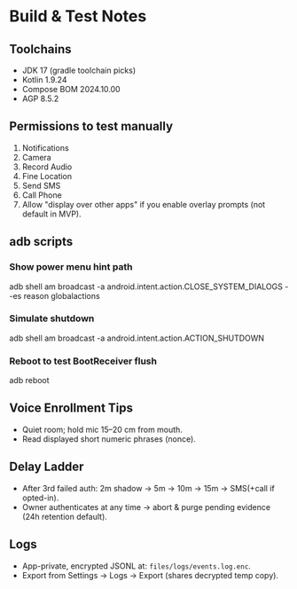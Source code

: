 # Build & Test Notes

## Toolchains
- JDK 17 (gradle toolchain picks)
- Kotlin 1.9.24
- Compose BOM 2024.10.00
- AGP 8.5.2

## Permissions to test manually
1. Notifications
2. Camera
3. Record Audio
4. Fine Location
5. Send SMS
6. Call Phone
7. Allow "display over other apps" if you enable overlay prompts (not default in MVP).

## adb scripts

### Show power menu hint path
adb shell am broadcast -a android.intent.action.CLOSE_SYSTEM_DIALOGS --es reason globalactions

### Simulate shutdown
adb shell am broadcast -a android.intent.action.ACTION_SHUTDOWN

### Reboot to test BootReceiver flush
adb reboot

## Voice Enrollment Tips
- Quiet room; hold mic 15–20 cm from mouth.
- Read displayed short numeric phrases (nonce).

## Delay Ladder
- After 3rd failed auth: 2m shadow → 5m → 10m → 15m → SMS(+call if opted-in).
- Owner authenticates at any time → abort & purge pending evidence (24h retention default).

## Logs
- App-private, encrypted JSONL at: `files/logs/events.log.enc`.
- Export from Settings -> Logs -> Export (shares decrypted temp copy).
